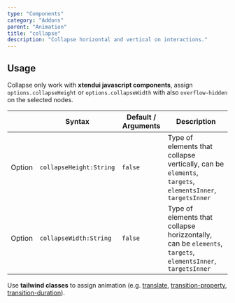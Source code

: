 ```yaml
---
type: "Components"
category: "Addons"
parent: "Animation"
title: "collapse"
description: "Collapse horizontal and vertical on interactions."
---
```


## Usage

Collapse only work with **xtendui javascript components**, assign `options.collapseHeight` or `options.collapseWidth` with also `overflow-hidden` on the selected nodes.

<div class="table-scroll">

|                         | Syntax                                    | Default / Arguments                       | Description                   |
| ----------------------- | ----------------------------------------- | ----------------------------- | ----------------------------- |
| Option                    | `collapseHeight:String`                          | `false`        | Type of elements that collapse vertically, can be `elements`, `targets`, `elementsInner`, `targetsInner`           |
| Option                    | `collapseWidth:String`                          | `false`        | Type of elements that collapse horizzontally, can be `elements`, `targets`, `elementsInner`, `targetsInner`           |

</div>

Use **tailwind classes** to assign animation (e.g. [translate](https://tailwindcss.com/docs/translate), [transition-property](https://tailwindcss.com/docs/transition-property), [transition-duration](https://tailwindcss.com/docs/transition-duration)).

<demo>
  <demovanilla src="vanilla/components/addons/animation/collapse-width">
  </demovanilla>
</demo>

<demo>
  <demovanilla src="vanilla/components/addons/animation/collapse-height">
  </demovanilla>
</demo>
